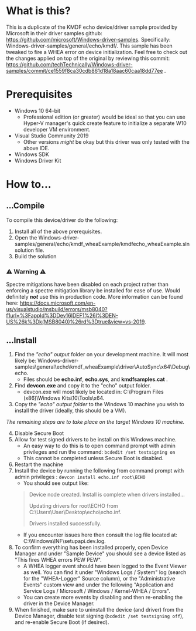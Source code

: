 # What is this?

This is a duplicate of the KMDF echo device/driver sample provided by Microsoft in their driver samples github: https://github.com/microsoft/Windows-driver-samples. Specifically: Windows-driver-samples/general/echo/kmdf/. This sample has been tweaked to fire a WHEA error on device initialization. Feel free to check out the changes applied on top of the original by reviewing this commit: https://github.com/techTechnically/Windows-driver-samples/commit/ce1559f8ca30cdb861d18a18aac60caa18dd77ee .

# Prerequisites

* Windows 10 64-bit
    * Professional edition (or greater) would be ideal so that you can use Hyper-V manager's quick create feature to initialize a separate W10 developer VM environment. 
* Visual Studio Community 2019
    * Other versions *might* be okay but this driver was only tested with the above IDE.
* Windows SDK
* Windows Driver Kit

# How to...
## ...Compile

To compile this device/driver do the following:
1. Install all of the above prerequisites.
2. Open the Windows-driver-samples/general/echo/kmdf_wheaExample/kmdfecho_wheaExample.sln solution file.
3. Build the solution

### ⚠ Warning ⚠

Spectre mitigations have been disabled on each project rather than enforcing a spectre mitigation library be installed for ease of use. Would definitely _**not**_ use this in production code. More information can be found here: https://docs.microsoft.com/en-us/visualstudio/msbuild/errors/msb8040?f1url=%3FappId%3DDev16IDEF1%26l%3DEN-US%26k%3Dk(MSB8040)%26rd%3Dtrue&view=vs-2019.

## ...Install
1. Find the *"echo" output* folder on your development machine. It will most likely be: Windows-driver-samples\general\echo\kmdf_wheaExample\driver\AutoSync\x64\Debug\echo.
    * Files should be **echo.inf**, **echo.sys**, and **kmdfsamples.cat** .
2. Find **devcon.exe** and copy it to the "echo" output folder.
    * devcon.exe will most likely be located in: C:\Program Files (x86)\Windows Kits\10\Tools\x64.
3. Copy the *"echo" output folder* to the Windows 10 machine you wish to install the driver (ideally, this should be a VM).

*The remaining steps are to take place on the target Windows 10 machine.*

4. Disable Secure Boot
5. Allow for test signed drivers to be install on this Windows machine.
    * An easy way to do this is to open command prompt with admin privileges  and run the command: `bcdedit /set testsigning on`
    * This cannot be completed unless Secure Boot is disabled.
6. Restart the machine
7. Install the device by running the following from command prompt with admin privileges : `devcon install echo.inf root\ECHO`
    * You should see output like: 
    > Device node created. Install is complete when drivers installed...
    > 
    > Updating drivers for root\ECHO from C:\Users\User\Desktop\echo\echo.inf.
    > 
    > Drivers installed successfully.
    * If you encounter issues here then consult the log file located at: C:\Windows\INF\setupapi.dev.log.
 8. To confirm everything has been installed properly, open Device Manager and under "Sample Device" you should see a device listed as "This fires WHEA errors PEW PEW".
    * A WHEA logger event should have been logged to the Event Viewer as well. You can find it under "Windows Logs / System" log (search for the "WHEA-Logger" Source column), or the "Administrative Events" custom view and under the following "Application and Service Logs / Microsoft / Windows / Kernel-WHEA / Errors".
    * You can create more events by disabling and then re-enabling the driver in the Device Manager.
 9. When finished, make sure to uninstall the device (and driver) from the Device Manager, disable test signing (`bcdedit /set testsigning off`), and re-enable Secure Boot (if desired).

